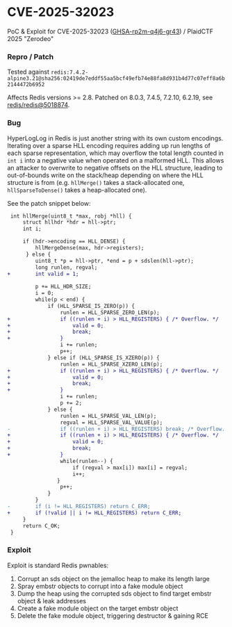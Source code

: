 # CVE-2025-32023

PoC & Exploit for CVE-2025-32023 ([GHSA-rp2m-q4j6-gr43](https://github.com/redis/redis/security/advisories/GHSA-rp2m-q4j6-gr43)) / PlaidCTF 2025 "Zerodeo"


### Repro / Patch

Tested against `redis:7.4.2-alpine3.21@sha256:02419de7eddf55aa5bcf49efb74e88fa8d931b4d77c07eff8a6b2144472b6952`

Affects Redis versions >= 2.8. Patched on 8.0.3, 7.4.5, 7.2.10, 6.2.19, see [redis/redis@5018874](https://github.com/redis/redis/commit/50188747cbfe43528d2719399a2a3c9599169445).


### Bug

HyperLogLog in Redis is just another string with its own custom encodings. Iterating over a sparse HLL encoding requires adding up run lengths of each sparse representation, which may overflow the total length counted in `int i` into a negative value when operated on a malformed HLL. This allows an attacker to overwrite to negative offsets on the HLL structure, leading to out-of-bounds write on the stack/heap depending on where the HLL structure is from (e.g. `hllMerge()` takes a stack-allocated one, `hllSparseToDense()` takes a heap-allocated one).

See the patch snippet below:

```diff
 int hllMerge(uint8_t *max, robj *hll) {
     struct hllhdr *hdr = hll->ptr;
     int i;

     if (hdr->encoding == HLL_DENSE) {
         hllMergeDense(max, hdr->registers);
      } else {
         uint8_t *p = hll->ptr, *end = p + sdslen(hll->ptr);
         long runlen, regval;
+        int valid = 1;
 
         p += HLL_HDR_SIZE;
         i = 0;
         while(p < end) {
             if (HLL_SPARSE_IS_ZERO(p)) {
                 runlen = HLL_SPARSE_ZERO_LEN(p);
+                if ((runlen + i) > HLL_REGISTERS) { /* Overflow. */
+                    valid = 0;
+                    break;
+                }
                 i += runlen;
                 p++;
             } else if (HLL_SPARSE_IS_XZERO(p)) {
                 runlen = HLL_SPARSE_XZERO_LEN(p);
+                if ((runlen + i) > HLL_REGISTERS) { /* Overflow. */
+                    valid = 0;
+                    break;
+                }
                 i += runlen;
                 p += 2;
             } else {
                 runlen = HLL_SPARSE_VAL_LEN(p);
                 regval = HLL_SPARSE_VAL_VALUE(p);
-                if ((runlen + i) > HLL_REGISTERS) break; /* Overflow. */
+                if ((runlen + i) > HLL_REGISTERS) { /* Overflow. */
+                    valid = 0;
+                    break;
+                }
                 while(runlen--) {
                     if (regval > max[i]) max[i] = regval;
                     i++;
                }
                 p++;
             }
         }
-        if (i != HLL_REGISTERS) return C_ERR;
+        if (!valid || i != HLL_REGISTERS) return C_ERR;
     }
     return C_OK;
 }
```

### Exploit

Exploit is standard Redis pwnables:
1. Corrupt an sds object on the jemalloc heap to make its length large
2. Spray embstr objects to corrupt into a fake module object
3. Dump the heap using the corrupted sds object to find target embstr object & leak addresses
4. Create a fake module object on the target embstr object
5. Delete the fake module object, triggering destructor & gaining RCE

